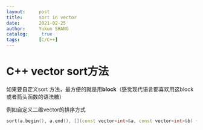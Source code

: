 ```yaml
---
layout:     post
title:      sort in vector
date:       2021-02-25
author:     Yukun SHANG
catalog: 	 true
tags:       [C/C++]
---
```


# C++ vector sort方法

如果要自定义sort 方法，最方便的就是用**block**（感觉现代语言都喜欢用这block或者箭头函数的语法糖）

例如自定义二维vector的排序方式

```cpp
sort(a.begin(), a.end(), [](const vector<int>&a, const vector<int>&b) {return a[1] < b[1];});
```

